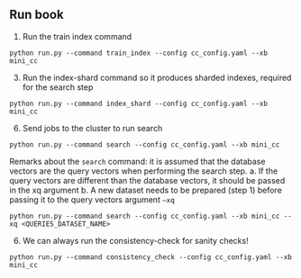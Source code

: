 ## Run book

1. Run the train index command

`python run.py --command train_index --config cc_config.yaml --xb mini_cc`


3. Run the index-shard command so it produces sharded indexes, required for the search step

`python run.py --command index_shard --config cc_config.yaml --xb mini_cc`


6. Send jobs to the cluster to run search

`python run.py --command search --config cc_config.yaml --xb mini_cc`


Remarks about the `search` command: it is assumed that the database vectors are the query vectors when performing the search step.
a. If the query vectors are different than the database vectors, it should be passed in the xq argument
b. A new dataset needs to be prepared (step 1) before passing it to the query vectors argument `–xq`

`python run.py --command search --config cc_config.yaml --xb mini_cc --xq <QUERIES_DATASET_NAME>`


6. We can always run the consistency-check for sanity checks!

`python run.py --command consistency_check --config cc_config.yaml --xb mini_cc`

